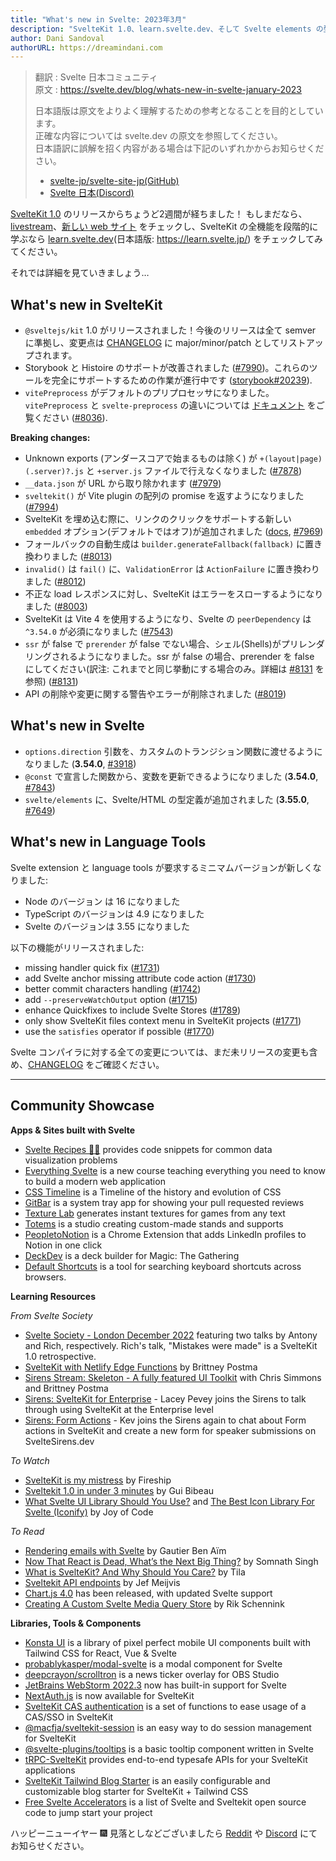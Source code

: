 ```yaml
---
title: "What's new in Svelte: 2023年3月"
description: "SvelteKit 1.0、learn.svelte.dev、そして Svelte elements の型定義"
author: Dani Sandoval
authorURL: https://dreamindani.com
---
```

> 翻訳 : Svelte 日本コミュニティ  
> 原文 : https://svelte.dev/blog/whats-new-in-svelte-january-2023
>
> 日本語版は原文をよりよく理解するための参考となることを目的としています。  
> 正確な内容については svelte.dev の原文を参照してください。  
> 日本語訳に誤解を招く内容がある場合は下記のいずれかからお知らせください。
>
> - [svelte-jp/svelte-site-jp(GitHub)](https://github.com/svelte-jp/svelte-site-jp)
> - [Svelte 日本(Discord)](https://discord.com/invite/YTXq3ZtBbx)

[SvelteKit 1.0](https://svelte.jp/blog/announcing-sveltekit-1.0) のリリースからちょうど2週間が経ちました！ もしまだなら、[livestream](https://www.youtube.com/watch?v=N4BRVkQVoMc)、[新しい web サイト](https://kit.svelte.jp/) をチェックし、SvelteKit の全機能を段階的に学ぶなら [learn.svelte.dev](https://learn.svelte.dev/)(日本語版: https://learn.svelte.jp/) をチェックしてみてください。

それでは詳細を見ていきましょう…

## What's new in SvelteKit
- `@sveltejs/kit` 1.0 がリリースされました！今後のリリースは全て semver に準拠し、変更点は [CHANGELOG](https://github.com/sveltejs/kit/blob/master/packages/kit/CHANGELOG.md#100) に major/minor/patch としてリストアップされます。
- Storybook と Histoire のサポートが改善されました ([#7990](https://github.com/sveltejs/kit/pull/7990))。これらのツールを完全にサポートするための作業が進行中です ([storybook#20239](https://github.com/storybookjs/storybook/pull/20239)).
- `vitePreprocess` がデフォルトのプリプロセッサになりました。`vitePreprocess` と `svelte-preprocess` の違いについては [ドキュメント](https://kit.svelte.jp/docs/integrations#preprocessors) をご覧ください ([#8036](https://github.com/sveltejs/kit/pull/8036)).

**Breaking changes:**
- Unknown exports (アンダースコアで始まるものは除く) が `+(layout|page)(.server)?.js` と `+server.js` ファイルで行えなくなりました ([#7878](https://github.com/sveltejs/kit/pull/7878))
- `__data.json` が URL から取り除かれます ([#7979](https://github.com/sveltejs/kit/pull/7979))
- `sveltekit()` が Vite plugin の配列の promise を返すようになりました ([#7994](https://github.com/sveltejs/kit/pull/7994))
- SvelteKit を埋め込む際に、リンクのクリックをサポートする新しい `embedded` オプション(デフォルトではオフ)が追加されました ([docs](https://kit.svelte.jp/docs/configuration), [#7969](https://github.com/sveltejs/kit/pull/7969))
- フォールバックの自動生成は `builder.generateFallback(fallback)` に置き換わりました ([#8013](https://github.com/sveltejs/kit/pull/8013))
- `invalid()` は `fail()` に、`ValidationError` は `ActionFailure` に置き換わりました ([#8012](https://github.com/sveltejs/kit/pull/8012))
- 不正な load レスポンスに対し、SvelteKit はエラーをスローするようになりました ([#8003](https://github.com/sveltejs/kit/pull/8003))
- SvelteKit は Vite 4 を使用するようになり、Svelte の `peerDependency` は `^3.54.0` が必須になりました ([#7543](https://github.com/sveltejs/kit/pull/7543))
- `ssr` が false で `prerender` が false でない場合、シェル(Shells)がプリレンダリングされるようになりました。ssr が false の場合、prerender を false にしてください(訳注: これまでと同じ挙動にする場合のみ。詳細は [#8131](https://github.com/sveltejs/kit/pull/8131) を参照) ([#8131](https://github.com/sveltejs/kit/pull/8131))
- API の削除や変更に関する警告やエラーが削除されました ([#8019](https://github.com/sveltejs/kit/pull/8019))

## What's new in Svelte
- `options.direction` 引数を、カスタムのトランジション関数に渡せるようになりました (**3.54.0**, [#3918](https://github.com/sveltejs/svelte/issues/3918))
- `@const` で宣言した関数から、変数を更新できるようになりました (**3.54.0**, [#7843](https://github.com/sveltejs/svelte/issues/7843))
- `svelte/elements` に、Svelte/HTML の型定義が追加されました (**3.55.0**, [#7649](https://github.com/sveltejs/svelte/pull/7649))

## What's new in Language Tools
Svelte extension と language tools が要求するミニマムバージョンが新しくなりました:
- Node のバージョン は 16 になりました
- TypeScript のバージョンは 4.9 になりました
- Svelte のバージョンは 3.55 になりました

以下の機能がリリースされました:
- missing handler quick fix ([#1731](https://github.com/sveltejs/language-tools/pull/1731))
- add Svelte anchor missing attribute code action ([#1730](https://github.com/sveltejs/language-tools/pull/1730))
- better commit characters handling ([#1742](https://github.com/sveltejs/language-tools/pull/1742))
- add `--preserveWatchOutput` option ([#1715](https://github.com/sveltejs/language-tools/pull/1715))
- enhance Quickfixes to include Svelte Stores ([#1789](https://github.com/sveltejs/language-tools/pull/1789))
- only show SvelteKit files context menu in SvelteKit projects ([#1771](https://github.com/sveltejs/language-tools/pull/1771))
- use the `satisfies` operator if possible ([#1770](https://github.com/sveltejs/language-tools/pull/1770))

Svelte コンパイラに対する全ての変更については、まだ未リリースの変更も含め、[CHANGELOG](https://github.com/sveltejs/svelte/blob/master/CHANGELOG.md) をご確認ください。

---

## Community Showcase

**Apps & Sites built with Svelte**
- [Svelte Recipes 🧑‍🍳](https://svelte.recipes/) provides code snippets for common data visualization problems
- [Everything Svelte](https://www.everythingsvelte.com/) is a new course teaching everything you need to know to build a modern web application
- [CSS Timeline](https://css-timeline.vercel.app/) is a Timeline of the history and evolution of CSS
- [GitBar](https://github.com/mikaelkristiansson/gitbar) is a system tray app for showing your pull requested reviews
- [Texture Lab](https://www.texturelab.xyz/) generates instant textures for games from any text
- [Totems](https://totems-soclage.com/) is a studio creating custom-made stands and supports
- [PeopletoNotion](https://www.peopletonotion.com/) is a Chrome Extension that adds LinkedIn profiles to Notion in one click
- [DeckDev](https://deckdev.com/) is a deck builder for Magic: The Gathering
- [Default Shortcuts](https://www.defaultshortcuts.com/) is a tool for searching keyboard shortcuts across browsers.

**Learning Resources**

_From Svelte Society_
- [Svelte Society - London December 2022](https://www.youtube.com/watch?v=2ijSarsHfN0) featuring two talks by Antony and Rich, respectively. Rich's talk, "Mistakes were made" is a SvelteKit 1.0 retrospective.
- [SvelteKit with Netlify Edge Functions](https://twitter.com/BrittneyPostma/status/1603402599742537729?s=20&t=Lw08QNMpdEP1JZzMQGXLDA) by Brittney Postma
- [Sirens Stream: Skeleton - A fully featured UI Toolkit](https://www.youtube.com/watch?v=2OnJYCXJPK4) with Chris Simmons and Brittney Postma
- [Sirens: SvelteKit for Enterprise](https://www.youtube.com/watch?v=_0ijqV0DmNQ) - Lacey Pevey joins the Sirens to talk through using SvelteKit at the Enterprise level
- [Sirens: Form Actions](https://www.youtube.com/watch?v=2OISk5-EHek) - Kev joins the Sirens again to chat about Form actions in SvelteKit and create a new form for speaker submissions on SvelteSirens.dev

_To Watch_
- [SvelteKit is my mistress](https://www.youtube.com/watch?v=uEJ-Rnm2yOE) by Fireship
- [Sveltekit 1.0 in under 3 minutes](https://www.youtube.com/watch?v=3KGKDgwIrkE) by Gui Bibeau
- [What Svelte UI Library Should You Use?](https://www.youtube.com/watch?v=O0mNU0maItY) and [The Best Icon Library For Svelte (Iconify)](https://www.youtube.com/watch?v=iGVhzsTZSa8) by Joy of Code

_To Read_
- [Rendering emails with Svelte](https://escape.tech/blog/sveltemails/) by Gautier Ben Aïm
- [Now That React is Dead, What’s the Next Big Thing?](https://javascript.plainenglish.io/now-that-react-js-is-dead-whats-the-next-big-thing-7fa72a36a69b) by Somnath Singh
- [What is SvelteKit? And Why Should You Care?](https://blog.tiia.rocks/what-is-sveltekit-and-why-should-you-care) by Tila
- [Sveltekit API endpoints](https://www.jefmeijvis.com/post/006-sveltekit-api-endpoints) by Jef Meijvis
- [Chart.js 4.0](https://github.com/chartjs/Chart.js/discussions/10977) has been released, with updated Svelte support
- [Creating A Custom Svelte Media Query Store](https://pqina.nl/blog/svelte-media-query-store/) by Rik Schennink

**Libraries, Tools & Components**
- [Konsta UI](https://konstaui.com/) is a library of pixel perfect mobile UI components built with Tailwind CSS for React, Vue & Svelte
- [probablykasper/modal-svelte](https://github.com/probablykasper/modal-svelte) is a modal component for Svelte
- [deepcrayon/scrolltron](https://spacecruft.org/deepcrayon/scrolltron) is a news ticker overlay for OBS Studio
- [JetBrains WebStorm 2022.3](https://www.jetbrains.com/webstorm/whatsnew/#:~:text=Update%20about%20Svelte%20support) now has built-in support for Svelte
- [NextAuth.js](https://vercel.com/blog/announcing-sveltekit-auth) is now available for SvelteKit
- [SvelteKit CAS authentication](https://www.npmjs.com/package/@macfja/sveltekit-cas) is a set of functions to ease usage of a CAS/SSO in SvelteKit
- [@macfja/sveltekit-session](https://www.npmjs.com/package/@macfja/sveltekit-session) is an easy way to do session management for SvelteKit
- [@svelte-plugins/tooltips](https://svelte-plugins.github.io/tooltips/) is a basic tooltip component written in Svelte
- [tRPC-SvelteKit](https://github.com/icflorescu/trpc-sveltekit) provides end-to-end typesafe APIs for your SvelteKit applications
- [SvelteKit Tailwind Blog Starter](https://github.com/akiarostami/sveltekit-tailwind-blog-starter) is an easily configurable and customizable blog starter for SvelteKit + Tailwind CSS
- [Free Svelte Accelerators](https://sveltekitstarter.com/) is a list of Svelte and Sveltekit open source code to jump start your project

ハッピーニューイヤー 🎆 見落としなどございましたら [Reddit](https://www.reddit.com/r/sveltejs/) や [Discord](https://discord.gg/svelte) にてお知らせください。
